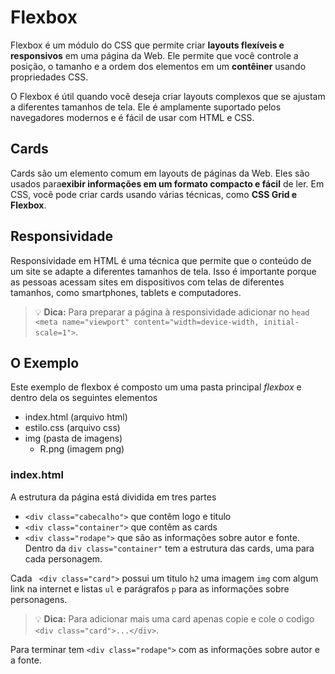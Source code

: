 # Flexbox
Flexbox é um módulo do CSS que permite criar **layouts flexíveis e responsivos** em uma página da Web. Ele permite que você controle a posição, o tamanho e a ordem dos elementos em um **contêiner** usando propriedades CSS.

O Flexbox é útil quando você deseja criar layouts complexos que se ajustam a diferentes tamanhos de tela. Ele é amplamente suportado pelos navegadores modernos e é fácil de usar com HTML e CSS.

## Cards
Cards são um elemento comum em layouts de páginas da Web. Eles são usados para**exibir informações em um formato compacto e fácil** de ler. Em CSS, você pode criar cards usando várias técnicas, como **CSS Grid e Flexbox**.

## Responsividade
Responsividade em HTML é uma técnica que permite que o conteúdo de um site se adapte a diferentes tamanhos de tela. Isso é importante porque as pessoas acessam sites em dispositivos com telas de diferentes tamanhos, como smartphones, tablets e computadores.
> :bulb: **Dica:** Para preparar a página à responsividade adicionar no `head` ` <meta name="viewport" content="width=device-width, initial-scale=1">`.


## O Exemplo
Este exemplo de flexbox é composto um uma pasta principal *flexbox* e dentro dela os seguintes elementos

- index.html (arquivo html)
- estilo.css (arquivo css)
- img (pasta de imagens)
   - R.png (imagem png)

### index.html
A estrutura da página está dividida em tres partes
- `<div class="cabecalho">` que contêm logo e titulo
- `<div class="container">` que contêm as cards
- `<div class="rodape">` que são as informações sobre autor e fonte.
Dentro da `div class="container"` tem a estrutura das cards, uma para cada personagem.

Cada ` <div class="card">` possui um titulo `h2` uma imagem `img` com algum link na internet e listas `ul` e parágrafos `p` para as informações sobre personagens.

> :bulb: **Dica:** Para adicionar mais uma card apenas copie e cole o codigo `<div class="card">...</div>`.

Para terminar tem `<div class="rodape">` com as informações sobre autor e a fonte.


  



